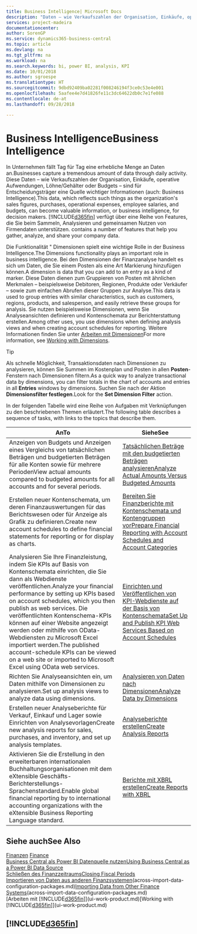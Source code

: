 ```yaml
---
title: Business Intelligence| Microsoft Docs
description: "Daten – wie Verkaufszahlen der Organisation, Einkäufe, operative Aufwendungen, Löhne/Gehälter oder Budgets analysieren und erfassen, die für Entscheidungsträger eine Quelle wichtiger Informationen sind."
services: project-madeira
documentationcenter: 
author: SorenGP
ms.service: dynamics365-business-central
ms.topic: article
ms.devlang: na
ms.tgt_pltfrm: na
ms.workload: na
ms.search.keywords: bi, power BI, analysis, KPI
ms.date: 10/01/2018
ms.author: sgroespe
ms.translationtype: HT
ms.sourcegitcommit: 9dbd92409ba02281f008246194f3ce0c53e4e001
ms.openlocfilehash: 5aafee4e7d41826fe11c3dc64622db0c7e1fe088
ms.contentlocale: de-at
ms.lasthandoff: 09/28/2018

---
```

# <a name="business-intelligence"></a><span data-ttu-id="69638-103">Business Intelligence</span><span class="sxs-lookup"><span data-stu-id="69638-103">Business Intelligence</span></span>
<span data-ttu-id="69638-104">In Unternehmen fällt Tag für Tag eine erhebliche Menge an Daten an.</span><span class="sxs-lookup"><span data-stu-id="69638-104">Businesses capture a tremendous amount of data through daily activity.</span></span> <span data-ttu-id="69638-105">Diese Daten – wie Verkaufszahlen der Organisation, Einkäufe, operative Aufwendungen, Löhne/Gehälter oder Budgets – sind für Entscheidungsträger eine Quelle wichtiger Informationen (auch: Business Intelligence).</span><span class="sxs-lookup"><span data-stu-id="69638-105">This data, which reflects such things as the organization's sales figures, purchases, operational expenses, employee salaries, and budgets, can become valuable information, or business intelligence, for decision makers.</span></span> [!INCLUDE[d365fin](includes/d365fin_md.md)] <span data-ttu-id="69638-106">verfügt über eine Reihe von Features, die Sie beim Sammeln, Analysieren und gemeinsamen Nutzen von Firmendaten unterstützen.</span><span class="sxs-lookup"><span data-stu-id="69638-106"> contains a number of features that help you gather, analyze, and share your company data.</span></span>

<span data-ttu-id="69638-107">Die Funktionalität " Dimensionen spielt eine wichtige Rolle in der Business Intelligence.</span><span class="sxs-lookup"><span data-stu-id="69638-107">The Dimensions functionality plays an important role in business intelligence.</span></span> <span data-ttu-id="69638-108">Bei den Dimensionen der Finanzanalyse handelt es sich um Daten, die Sie einem Posten als eine Art Markierung hinzufügen können.</span><span class="sxs-lookup"><span data-stu-id="69638-108">A dimension is data that you can add to an entry as a kind of marker.</span></span> <span data-ttu-id="69638-109">Diese Daten dienen zum Gruppieren von Posten mit ähnlichen Merkmalen – beispielsweise Debitoren, Regionen, Produkte oder Verkäufer – sowie zum einfachen Abrufen dieser Gruppen zur Analyse.</span><span class="sxs-lookup"><span data-stu-id="69638-109">This data is used to group entries with similar characteristics, such as customers, regions, products, and salesperson, and easily retrieve these groups for analysis.</span></span> <span data-ttu-id="69638-110">Sie nutzen beispielsweise Dimensionen, wenn Sie Analyseansichten definieren und Kontenschemata zur Berichterstattung erstellen.</span><span class="sxs-lookup"><span data-stu-id="69638-110">Among other uses, you use dimensions  when defining analysis views and when creating account schedules for reporting.</span></span> <span data-ttu-id="69638-111">Weitere Informationen finden Sie unter [Arbeiten mit Dimensionen](finance-dimensions.md)</span><span class="sxs-lookup"><span data-stu-id="69638-111">For more information, see [Working with Dimensions](finance-dimensions.md).</span></span>

> [!TIP]
> <span data-ttu-id="69638-112">Als schnelle Möglichkeit, Transaktionsdaten nach Dimensionen zu analysieren, können Sie Summen im Kostenplan und Posten in allen **Posten**-Fenstern nach Dimensionen filtern.</span><span class="sxs-lookup"><span data-stu-id="69638-112">As a quick way to analyze transactional data by dimensions, you can filter totals in the chart of accounts and entries in all **Entries** windows by dimensions.</span></span> <span data-ttu-id="69638-113">Suchen Sie nach der Aktion **Dimensionsfilter festlegen**.</span><span class="sxs-lookup"><span data-stu-id="69638-113">Look for the **Set Dimension Filter** action.</span></span>  

<span data-ttu-id="69638-114">In der folgenden Tabelle wird eine Reihe von Aufgaben mit Verknüpfungen zu den beschriebenen Themen erläutert.</span><span class="sxs-lookup"><span data-stu-id="69638-114">The following table describes a sequence of tasks, with links to the topics that describe them.</span></span>  

| <span data-ttu-id="69638-115">An</span><span class="sxs-lookup"><span data-stu-id="69638-115">To</span></span> | <span data-ttu-id="69638-116">Siehe</span><span class="sxs-lookup"><span data-stu-id="69638-116">See</span></span> |
| --- | --- |
|<span data-ttu-id="69638-117">Anzeigen von Budgets und Anzeigen eines Vergleichs von tatsächlichen Beträgen und budgetierten Beträgen für alle Konten sowie für mehrere Perioden</span><span class="sxs-lookup"><span data-stu-id="69638-117">View actual amounts compared to budgeted amounts for all accounts and for several periods.</span></span>|[<span data-ttu-id="69638-118">Tatsächlichen Beträge mit den budgetierten Beträgen analysieren</span><span class="sxs-lookup"><span data-stu-id="69638-118">Analyze Actual Amounts Versus Budgeted Amounts</span></span>](bi-how-analyze-actual-versus-budget.md)|
|<span data-ttu-id="69638-119">Erstellen neuer Kontenschemata, um deren Finanzauswertungen für das Berichtswesen oder für Anzeige als Grafik zu definieren.</span><span class="sxs-lookup"><span data-stu-id="69638-119">Create new account schedules to define financial statements for reporting or for display as charts.</span></span>|[<span data-ttu-id="69638-120">Bereiten Sie Finanzberichte mit Kontenschemata und Kontengruppen vor</span><span class="sxs-lookup"><span data-stu-id="69638-120">Prepare Financial Reporting with Account Schedules and Account Categories</span></span>](bi-how-work-account-schedule.md)|
|<span data-ttu-id="69638-121">Analysieren Sie Ihre Finanzleistung, indem Sie KPIs auf Basis von Kontenschemata einrichten, die Sie dann als Webdienste veröffentlichen.</span><span class="sxs-lookup"><span data-stu-id="69638-121">Analyze your financial performance by setting up KPIs based on account schedules, which you then publish as web services.</span></span> <span data-ttu-id="69638-122">Die veröffentlichten Kontenschema-KPIs können auf einer Website angezeigt werden oder mithilfe von OData-Webdiensten zu Microsoft Excel importiert werden.</span><span class="sxs-lookup"><span data-stu-id="69638-122">The published account-schedule KPIs can be viewed on a web site or imported to Microsoft Excel using OData web services.</span></span>|[<span data-ttu-id="69638-123">Einrichten und Veröffentlichen von KPI-Webdienste auf der Basis von Kontenschemata</span><span class="sxs-lookup"><span data-stu-id="69638-123">Set Up and Publish KPI Web Services Based on Account Schedules</span></span>](bi-how-to-set-up-and-publish-kpi-web-services-based-on-account-schedules.md)|
|<span data-ttu-id="69638-124">Richten Sie Analyseansichten ein, um Daten mithilfe von Dimensionen zu analysieren.</span><span class="sxs-lookup"><span data-stu-id="69638-124">Set up analysis views to analyze data using dimensions.</span></span>|[<span data-ttu-id="69638-125">Analysieren von Daten nach Dimensionen</span><span class="sxs-lookup"><span data-stu-id="69638-125">Analyze Data by Dimensions</span></span>](bi-how-analyze-data-dimension.md)|
|<span data-ttu-id="69638-126">Erstellen neuer Analyseberichte für Verkauf, Einkauf und Lager sowie Einrichten von Analysevorlagen</span><span class="sxs-lookup"><span data-stu-id="69638-126">Create new analysis reports for sales, purchases, and inventory, and set up analysis templates.</span></span>|[<span data-ttu-id="69638-127">Analyseberichte erstellen</span><span class="sxs-lookup"><span data-stu-id="69638-127">Create Analysis Reports</span></span>](bi-how-create-analysis-views-reports.md)|
|<span data-ttu-id="69638-128">Aktivieren Sie die Erstellung  in den erweiterbaren internationalen Buchhaltungsorganisationen mit dem eXtensible Geschäfts-Berichterstellungs-Sprachenstandard.</span><span class="sxs-lookup"><span data-stu-id="69638-128">Enable global financial reporting by to international accounting organizations with the eXtensible Business Reporting Language standard.</span></span>|[<span data-ttu-id="69638-129">Berichte mit XBRL erstellen</span><span class="sxs-lookup"><span data-stu-id="69638-129">Create Reports with XBRL</span></span>](bi-create-reports-with-xbrl.md)|

## <a name="see-also"></a><span data-ttu-id="69638-130">Siehe auch</span><span class="sxs-lookup"><span data-stu-id="69638-130">See Also</span></span>
<span data-ttu-id="69638-131">[Finanzen](finance.md)  </span><span class="sxs-lookup"><span data-stu-id="69638-131">[Finance](finance.md)  </span></span>  
[<span data-ttu-id="69638-132">Business Central als Power BI Datenquelle nutzen</span><span class="sxs-lookup"><span data-stu-id="69638-132">Using Business Central as a Power BI Data Source</span></span>](across-how-use-financials-data-source-powerbi.md)  
[<span data-ttu-id="69638-133">Schließen des Finanzzeitraums</span><span class="sxs-lookup"><span data-stu-id="69638-133">Closing Fiscal Periods</span></span>](year-close-years-periods.md)  
<span data-ttu-id="69638-134">[Importieren von Daten aus anderen Finanzsystemen](across-import-data-configuration-packages.md)(across-import-data-configuration-packages.md)</span><span class="sxs-lookup"><span data-stu-id="69638-134">[Importing Data from Other Finance Systems](across-import-data-configuration-packages.md)(across-import-data-configuration-packages.md)</span></span>  
<span data-ttu-id="69638-135">[Arbeiten mit [!INCLUDE[d365fin](includes/d365fin_md.md)]](ui-work-product.md)</span><span class="sxs-lookup"><span data-stu-id="69638-135">[Working with [!INCLUDE[d365fin](includes/d365fin_md.md)]](ui-work-product.md)</span></span>

## [!INCLUDE[d365fin](includes/free_trial_md.md)]  
 

